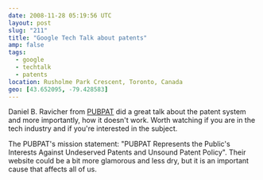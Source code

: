```yaml
---
date: 2008-11-28 05:19:56 UTC
layout: post
slug: "211"
title: "Google Tech Talk about patents"
amp: false
tags:
  - google
  - techtalk
  - patents
location: Rusholme Park Crescent, Toronto, Canada
geo: [43.652095, -79.428583]
---
```

<p>Daniel B. Ravicher from <a href="http://www.pubpat.org/">PUBPAT</a> did a great talk about the patent system and more importantly, how it doesn't work. Worth watching if you are in the tech industry and if you're interested in the subject.</p>

<p>The PUBPAT's mission statement: "PUBPAT Represents the Public's Interests Against
Undeserved Patents and Unsound Patent Policy". Their website could be a bit more glamorous and less dry, but it is an important cause that affects all of us.</p>

<object width="425" height="344"><param name="movie" value="http://www.youtube.com/v/d0chez_Jf5A&hl=en&fs=1"></param><param name="allowFullScreen" value="true"></param><param name="allowscriptaccess" value="always"></param><embed src="http://www.youtube.com/v/d0chez_Jf5A&hl=en&fs=1" type="application/x-shockwave-flash" allowscriptaccess="always" allowfullscreen="true" width="425" height="344"></embed></object>
